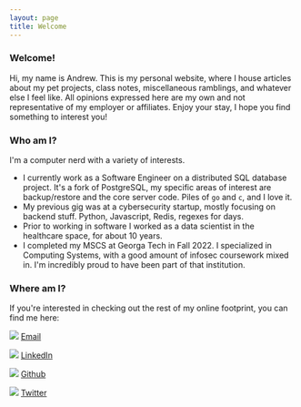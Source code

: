 ```yaml
---
layout: page
title: Welcome
---
```


### Welcome!
Hi, my name is Andrew. This is my personal website, where I house articles about my pet projects, class notes, miscellaneous ramblings, and whatever else I feel like.  All opinions expressed here are my own and not representative of my employer or affiliates.  Enjoy your stay, I hope you find something to interest you!

### Who am I?
I'm a computer nerd with a variety of interests.  

* I currently work as a Software Engineer on a distributed SQL database project.  It's a fork of PostgreSQL, my specific areas of interest are backup/restore and the core server code.  Piles of `go` and `c`, and I love it.
* My previous gig was at a cybersecurity startup, mostly focusing on backend stuff.  Python, Javascript, Redis, regexes for days.
* Prior to working in software I worked as a data scientist in the healthcare space, for about 10 years.
* I completed my MSCS at Georga Tech in Fall 2022. I specialized in Computing Systems, with a good amount of infosec coursework mixed in. I'm incredibly proud to have been part of that institution.


### Where am I?
If you're interested in checking out the rest of my online footprint, you can find me here:

![](../assets/email.png) [Email](mailto:webmaster@andrewrepp.com)

![](../assets/Linkedin_1.png) [LinkedIn](https://www.linkedin.com/in/andrew-repp-31776393/)

![](../assets/Github_1.png) [Github](https://github.com/ReppCodes)

![](../assets/Twitter_1.png) [Twitter](https://twitter.com/Slagar)